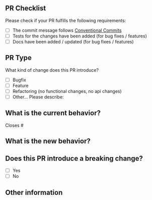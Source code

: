 ## PR Checklist

Please check if your PR fulfills the following requirements:

-   [ ] The commit message follows [Conventional Commits](https://www.conventionalcommits.org/en/v1.0.0-beta.4/)
-   [ ] Tests for the changes have been added (for bug fixes / features)
-   [ ] Docs have been added / updated (for bug fixes / features)

## PR Type

What kind of change does this PR introduce?

<!-- Please check the one that applies to this PR using "x". -->

-   [ ] Bugfix
-   [ ] Feature
-   [ ] Refactoring (no functional changes, no api changes)
-   [ ] Other... Please describe:

## What is the current behavior?

<!-- Please describe the current behavior that you are modifying, or link to a relevant issue. -->

Closes #

## What is the new behavior?

## Does this PR introduce a breaking change?

-   [ ] Yes
-   [ ] No

<!-- If this PR contains a breaking change, please describe the impact and migration path for existing applications below. -->

## Other information
